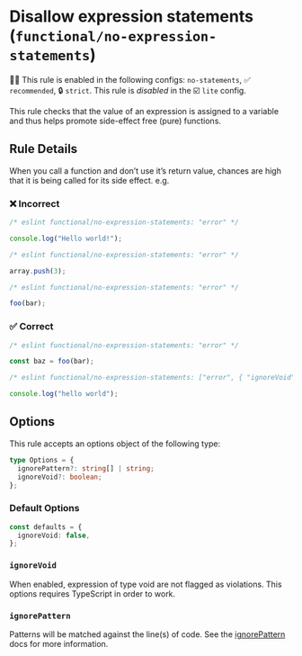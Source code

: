 # Disallow expression statements (`functional/no-expression-statements`)

💼🚫 This rule is enabled in the following configs: `no-statements`, ✅ `recommended`, 🔒 `strict`. This rule is _disabled_ in the ☑️ `lite` config.

<!-- end auto-generated rule header -->

This rule checks that the value of an expression is assigned to a variable and thus helps promote side-effect free (pure) functions.

## Rule Details

When you call a function and don’t use it’s return value, chances are high that it is being called for its side effect. e.g.

### ❌ Incorrect

<!-- eslint-skip -->

```js
/* eslint functional/no-expression-statements: "error" */

console.log("Hello world!");
```

<!-- eslint-skip -->

```js
/* eslint functional/no-expression-statements: "error" */

array.push(3);
```

<!-- eslint-skip -->

```js
/* eslint functional/no-expression-statements: "error" */

foo(bar);
```

### ✅ Correct

```js
/* eslint functional/no-expression-statements: "error" */

const baz = foo(bar);
```

<!-- eslint-skip -->

```js
/* eslint functional/no-expression-statements: ["error", { "ignoreVoid": true }] */

console.log("hello world");
```

## Options

This rule accepts an options object of the following type:

```ts
type Options = {
  ignorePattern?: string[] | string;
  ignoreVoid?: boolean;
};
```

### Default Options

```ts
const defaults = {
  ignoreVoid: false,
};
```

### `ignoreVoid`

When enabled, expression of type void are not flagged as violations. This options requires TypeScript in order to work.

### `ignorePattern`

Patterns will be matched against the line(s) of code.
See the [ignorePattern](./options/ignore-pattern.md) docs for more information.
